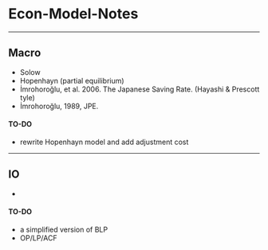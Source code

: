 # Econ-Model-Notes

---

## Macro

- Solow
- Hopenhayn (partial equilibrium)
- İmrohoroğlu, et al. 2006. The Japanese Saving Rate. (Hayashi & Prescott tyle)
- İmrohoroğlu, 1989, JPE.

#### TO-DO

- rewrite Hopenhayn model and add adjustment cost

---

## IO

- 

#### TO-DO

- a simplified version of BLP
- OP/LP/ACF
